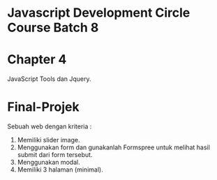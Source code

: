 # Javascript Development Circle Course Batch 8
# Chapter 4
JavaScript Tools dan Jquery.
# Final-Projek
Sebuah web dengan kriteria :
1. Memiliki slider image.
2. Menggunakan form dan gunakanlah Formspree untuk melihat hasil submit dari form tersebut.
3. Menggunakan modal.
4. Memiliki 3 halaman (minimal).
